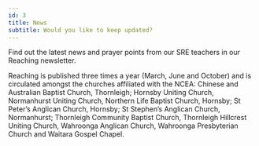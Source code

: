 ```yaml
---
id: 3
title: News
subtitle: Would you like to keep updated?
---
```

Find out the latest news and prayer points from our SRE teachers in our Reaching newsletter. 

Reaching is published three times a year (March, June and October) and is circulated amongst the churches affiliated with the NCEA: Chinese and Australian Baptist Church, Thornleigh; Hornsby Uniting Church, Normanhurst Uniting Church, Northern Life Baptist Church, Hornsby; St Peter’s Anglican Church, Hornsby; St Stephen’s Anglican Church, Normanhurst; Thornleigh Community Baptist Church, Thornleigh Hillcrest Uniting Church, Wahroonga Anglican Church, Wahroonga Presbyterian Church and Waitara Gospel Chapel.
